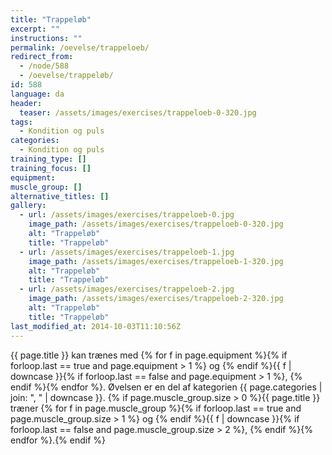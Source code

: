 ```yaml
---
title: "Trappeløb"
excerpt: ""
instructions: ""
permalink: /oevelse/trappeloeb/
redirect_from:
  - /node/588
  - /oevelse/trappeløb/
id: 588
language: da
header:
  teaser: /assets/images/exercises/trappeloeb-0-320.jpg
tags:
  - Kondition og puls
categories:
  - Kondition og puls
training_type: []
training_focus: []
equipment:
muscle_group: []
alternative_titles: []
gallery:
  - url: /assets/images/exercises/trappeloeb-0.jpg
    image_path: /assets/images/exercises/trappeloeb-0-320.jpg
    alt: "Trappeløb"
    title: "Trappeløb"
  - url: /assets/images/exercises/trappeloeb-1.jpg
    image_path: /assets/images/exercises/trappeloeb-1-320.jpg
    alt: "Trappeløb"
    title: "Trappeløb"
  - url: /assets/images/exercises/trappeloeb-2.jpg
    image_path: /assets/images/exercises/trappeloeb-2-320.jpg
    alt: "Trappeløb"
    title: "Trappeløb"
last_modified_at: 2014-10-03T11:10:56Z
---
```

{{ page.title }} kan trænes med {% for f in page.equipment %}{% if forloop.last == true and page.equipment > 1 %} og {% endif %}{{ f | downcase  }}{% if forloop.last == false and page.equipment > 1 %}, {% endif %}{% endfor %}. Øvelsen er en del af kategorien {{ page.categories | join: ", " | downcase }}. {% if page.muscle_group.size > 0 %}{{ page.title }} træner {% for f in page.muscle_group %}{% if forloop.last == true and page.muscle_group.size > 1 %} og {% endif %}{{ f | downcase }}{% if forloop.last == false and page.muscle_group.size > 2 %}, {% endif %}{% endfor %}.{% endif %}
